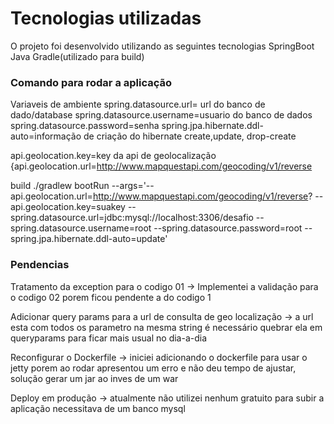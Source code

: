 # Tecnologias utilizadas

O projeto foi desenvolvido utilizando as seguintes tecnologias
SpringBoot
Java
Gradle(utilizado para build)

### Comando para rodar a aplicação
Variaveis de ambiente
spring.datasource.url= url do banco de dado/database
spring.datasource.username=usuario do banco de dados
spring.datasource.password=senha
spring.jpa.hibernate.ddl-auto=informação de criação do hibernate create,update, drop-create

api.geolocation.key=key da api de geolocalização
{api.geolocation.url=http://www.mapquestapi.com/geocoding/v1/reverse

build
./gradlew bootRun --args='--api.geolocation.url=http://www.mapquestapi.com/geocoding/v1/reverse? --api.geolocation.key=suakey --spring.datasource.url=jdbc:mysql://localhost:3306/desafio --spring.datasource.username=root --spring.datasource.password=root --spring.jpa.hibernate.ddl-auto=update'

### Pendencias

Tratamento da exception para o codigo 01 -> Implementei a validação para o codigo 02 porem ficou pendente a do codigo 1

Adicionar query params para a url de consulta de geo localização -> a url esta com todos os parametro na mesma string é necessário quebrar ela em
queryparams para ficar mais usual no dia-a-dia

Reconfigurar o Dockerfile -> iniciei adicionando o dockerfile para usar o jetty porem ao rodar apresentou um erro e não deu tempo de ajustar, solução gerar um jar ao inves de um war

Deploy em produção -> atualmente não utilizei nenhum gratuito para subir a aplicação necessitava de um banco mysql






